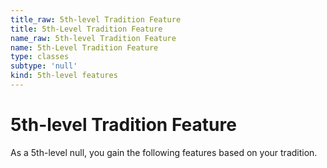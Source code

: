 ```yaml
---
title_raw: 5th-level Tradition Feature
title: 5th-Level Tradition Feature
name_raw: 5th-level Tradition Feature
name: 5th-Level Tradition Feature
type: classes
subtype: 'null'
kind: 5th-level features
---
```


# 5th-level Tradition Feature

As a 5th-level null, you gain the following features based on your tradition.
